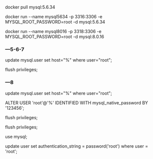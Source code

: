 





docker pull mysql:5.6.34



docker run --name mysql5634 -p 3316:3306 -e MYSQL_ROOT_PASSWORD=root -d mysql:5.6.34



docker run --name mysql8016 -p 3318:3306 -e MYSQL_ROOT_PASSWORD=root -d mysql:8.0.16



###  —5-6-7

update mysql.user set host="%" where user="root";

flush privileges;

### —8

update mysql.user set host="%" where user="root";

ALTER USER 'root'@'%' IDENTIFIED WITH mysql_native_password BY '123456';

flush privileges;



flush privileges;



use mysql;



update user set authentication_string = password('root') where user = 'root';